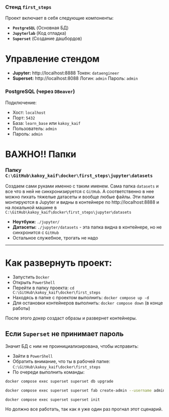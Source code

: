 ### Стенд `first_steps`

Проект включает в себя следующие компоненты:
- **`PostgreSQL`** (Основная БД)
- **`Jupyterlab`** (Код отладка)
- **`Superset`** (Создание дашбордов)

# Управление стендом

- **Jupyter:** http://localhost:8888 Токен: `dataengineer`
- **Superset:** http://localhost:8088 Логин: `admin` Пароль: `admin`

### PostgreSQL (через `DBeaver`)
Подключение:
- Хост: `localhost`
- Порт: `5432`
- База: `learn_base` или `kakoy_kaif`
- Пользователь: `admin`
- Пароль: `admin`

# ВАЖНО!! Папки

### Папку `C:\GitHub\kakoy_kaif\docker\first_steps\jupyter\datasets` 
Создаем сами руками именно с таким именем. Сама папка `datasets` и все что в ней не синхронизируется с `GitHub`. А соответственно в нее можно пихать тяжелые датасеты и вообще любые файлы.
Эти папки монтируются в Jupyter и видны в контейнере по http://localhost:8888 и на локальной машине в `C:\GitHub\kakoy_kaif\docker\first_steps\jupyter\datasets` 
- **Ноутбуки:** `./jupyter/`
- **Датасеты:** `./jupyter/datasets` - эта папка видна в контейнере, но не синхронится с `GitHub`
- Остальное служебное, трогать не надо



--------

# Как развернуть проект:
- Запустить `Docker`
- Открыть `PowerShell`
- Перейти в папку проекта: `cd C:\GitHub\kakoy_kaif\docker\first_steps`
- Находясь в папке с проектом выполнить: `docker compose up -d`
- Для остановки контейнеров выполнить: `docker compose down` (в конце работы) 

После этого докер создаст образы и развернет контейнеры.



## Если `Superset` не принимает пароль

Значит БД с ним не проинициализирована, чтобы исправить:

- Зайти в `PowerShell`
- Обратить внимание, что ты в рабочей папке: `C:\GitHub\kakoy_kaif\docker\first_steps`
- По очереди выполнить команды:
```bash
docker compose exec superset superset db upgrade

docker compose exec superset superset fab create-admin --username admin --firstname Admin --lastname User --email admin@example.com --password admin

docker compose exec superset superset init
```
Но должно все работать, так как я уже один раз прогнал этот сценарий.

